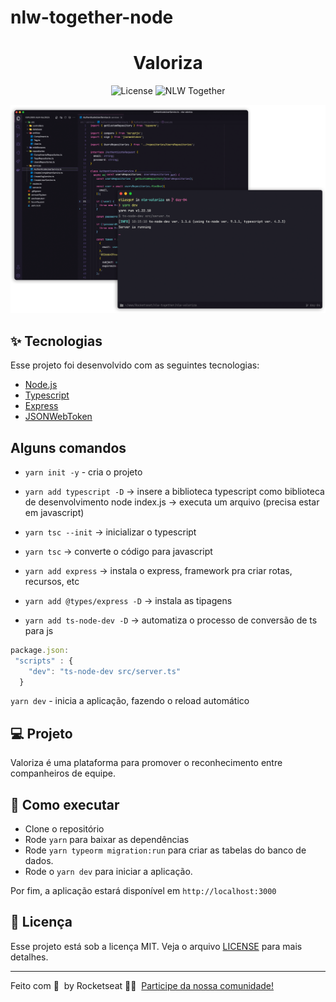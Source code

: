 # nlw-together-node

<h1 align="center">Valoriza</h1>

<p align="center">
  <img alt="License" src="https://img.shields.io/static/v1?label=license&message=MIT&color=8257E5&labelColor=000000">

  <img src="https://img.shields.io/static/v1?label=NLW&message=Together&color=8257E5&labelColor=000000" alt="NLW Together" />
</p>

<p align="center">
  <img alt="Preview" src="./img/preview.png">
</p>

## ✨ Tecnologias

Esse projeto foi desenvolvido com as seguintes tecnologias:

- [Node.js](https://nodejs.org/en/)
- [Typescript](https://www.typescriptlang.org/)
- [Express](https://expressjs.com/pt-br/)
- [JSONWebToken](https://github.com/auth0/node-jsonwebtoken#readme)

## Alguns comandos

- `yarn init -y` - cria o projeto
- `yarn add typescript -D` -> insere a biblioteca typescript como biblioteca de desenvolvimento
node index.js -> executa um arquivo (precisa estar em javascript)
- `yarn tsc --init` -> inicializar o typescript
- `yarn tsc` -> converte o código para javascript

- `yarn add express` -> instala o express, framework pra criar rotas, recursos, etc
- `yarn add @types/express -D` -> instala as tipagens

- `yarn add ts-node-dev -D` -> automatiza o processo de conversão de ts para js
```ts
package.json:
 "scripts" : {
    "dev": "ts-node-dev src/server.ts"
  }
```
`yarn dev` - inicia a aplicação, fazendo o reload automático

## 💻 Projeto

Valoriza é uma plataforma para promover o reconhecimento entre companheiros de equipe.

## 🚀 Como executar

- Clone o repositório
- Rode `yarn` para baixar as dependências
- Rode `yarn typeorm migration:run` para criar as tabelas do banco de dados.
- Rode o `yarn dev` para iniciar a aplicação.

Por fim, a aplicação estará disponível em `http://localhost:3000`

## 📄 Licença

Esse projeto está sob a licença MIT. Veja o arquivo [LICENSE](LICENSE) para mais detalhes.

---
Feito com 💜 &nbsp;by Rocketseat 👋🏻 &nbsp;[Participe da nossa comunidade!](https://discord.gg/gKUVrzrPrU)